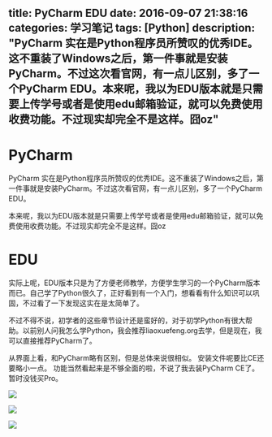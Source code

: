 title: PyCharm EDU
date: 2016-09-07 21:38:16
categories: 学习笔记
tags: [Python]
description: "PyCharm 实在是Python程序员所赞叹的优秀IDE。这不重装了Windows之后，第一件事就是安装PyCharm。不过这次看官网，有一点儿区别，多了一个PyCharm EDU。本来呢，我以为EDU版本就是只需要上传学号或者是使用edu邮箱验证，就可以免费使用收费功能。不过现实却完全不是这样。囧oz"
---

# PyCharm

PyCharm 实在是Python程序员所赞叹的优秀IDE。这不重装了Windows之后，第一件事就是安装PyCharm。不过这次看官网，有一点儿区别，多了一个PyCharm EDU。

本来呢，我以为EDU版本就是只需要上传学号或者是使用edu邮箱验证，就可以免费使用收费功能。不过现实却完全不是这样。囧oz

# EDU

实际上呢，EDU版本只是为了方便老师教学，方便学生学习的一个PyCharm版本而已。自己学了Python很久了，正好看到有一个入门，想看看有什么知识可以巩固，不过看了一下发现这实在是太简单了。

不过不得不说，初学者的这些章节设计还是蛮好的，对于初学Python有很大帮助。以前别人问我怎么学Python，我会推荐liaoxuefeng.org去学，但是现在，我可以直接推荐PyCharm了。

从界面上看，和PyCharm略有区别，但是总体来说很相似。
安装文件呢要比CE还要略小一点。
功能当然看起来是不够全面的啦，不说了我去装PyCharm CE了。暂时没钱买Pro。

![](http://imglf.nosdn.127.net/img/MGpGUW9CdGlzcDZ3Q2F5L2N4alRKYXh4Znh2YkFrZWhXMW5GQUV1Mm56N1IrQ0hhQnBtby93PT0.png?imageView&thumbnail=1680x0&quality=96&stripmeta=0&type=jpg%7Cwatermark&type=2&text=wqkgWmFjaGFyeSAvIG1hcmNob24ubG9mdGVyLmNvbQ==&font=bXN5aA==&gravity=southwest&dissolve=30&fontsize=340&dx=16&dy=20&stripmeta=0)

![](http://imglf0.nosdn.127.net/img/MGpGUW9CdGlzcDZ3Q2F5L2N4alRKZjUvOWRpczlEU2drUG1vV1NxeXBJRnpwbU5YU2RuV1FnPT0.png?imageView&thumbnail=1680x0&quality=96&stripmeta=0&type=jpg%7Cwatermark&type=2&text=wqkgWmFjaGFyeSAvIG1hcmNob24ubG9mdGVyLmNvbQ==&font=bXN5aA==&gravity=southwest&dissolve=30&fontsize=340&dx=16&dy=20&stripmeta=0)

![](http://imglf1.nosdn.127.net/img/MGpGUW9CdGlzcDZ3Q2F5L2N4alRKYXh4Znh2YkFrZWhCK1JXS1RseHpEMkVqSU1pc0J1dUV3PT0.png?imageView&thumbnail=1680x0&quality=96&stripmeta=0&type=jpg%7Cwatermark&type=2&text=wqkgWmFjaGFyeSAvIG1hcmNob24ubG9mdGVyLmNvbQ==&font=bXN5aA==&gravity=southwest&dissolve=30&fontsize=340&dx=16&dy=20&stripmeta=0)
